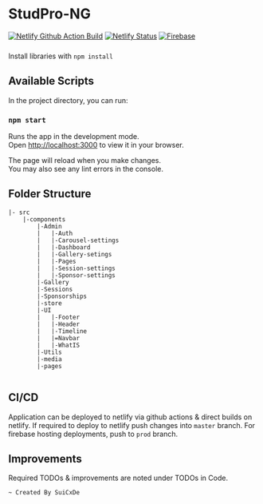 #  StudPro-NG
[![Netlify Github Action Build](https://github.com/SuiCxDe007/studpro-ng/actions/workflows/main.yml/badge.svg)](https://github.com/SuiCxDe007/studpro-ng/actions/workflows/main.yml)
 [![Netlify Status](https://api.netlify.com/api/v1/badges/802eff60-9471-4025-a1a6-e74c173e81e2/deploy-status)](https://app.netlify.com/sites/stirring-clafoutis-fbd81d/deploys)
[![Firebase](https://github.com/SuiCxDe007/studpro-ng/actions/workflows/firebase.workflow.yml/badge.svg?branch=prod)](https://github.com/SuiCxDe007/studpro-ng/actions/workflows/firebase.workflow.yml)
###
Install libraries with `npm install`
## Available Scripts

In the project directory, you can run:

### `npm start`

Runs the app in the development mode.\
Open [http://localhost:3000](http://localhost:3000) to view it in your browser.

The page will reload when you make changes.\
You may also see any lint errors in the console.


## Folder Structure
```
|- src 
    |-components
        |-Admin
        |   |-Auth
        |   |-Carousel-settings
        |   |-Dashboard
        |   |-Gallery-setings
        |   |-Pages
        |   |-Session-settings
        |   |-Sponsor-settings
        |-Gallery
        |-Sessions
        |-Sponsorships
        |-store
        |-UI
        |   |-Footer
        |   |-Header
        |   |-Timeline
        |   |=Navbar
        |   |-WhatIS
        |-Utils
        |-media
        |-pages
        
```

## CI/CD

Application can be deployed to netlify via github actions & direct builds on netlify. If required to deploy to netlify push changes into `master` branch. 
For firebase hosting deployments, push to `prod` branch. 


### 

## Improvements

Required TODOs & improvements are noted under TODOs in Code. 

`~ Created By SuiCxDe`
